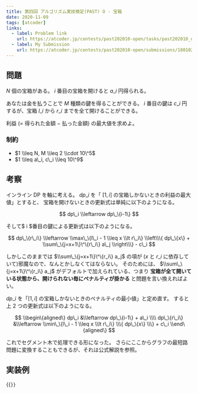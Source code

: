 ```yaml
---
title: 第四回 アルゴリズム実技検定(PAST) O - 宝箱
date: 2020-11-09
tags: [atcoder]
links:
  - label: Problem link
    url: https://atcoder.jp/contests/past202010-open/tasks/past202010_o
  - label: My Submission
    url: https://atcoder.jp/contests/past202010-open/submissions/18010296
---
```


## 問題

$N$ 個の宝箱がある。 $i$ 番目の宝箱を開けると $a\_i$ 円得られる。

あなたは金を払うことで $M$ 種類の鍵を得ることができる。
$i$ 番目の鍵は $c\_i$ 円するが、宝箱 $l\_i$ から $r\_i$ までを全て開けることができる。

利益 ($=$ 得られた金額 $-$ 払った金額) の最大値を求めよ。

### 制約

- $1 \\leq N, M \\leq 2 \\cdot 10\^5$
- $1 \\leq a\_i, c\_i \\leq 10\^9$

## 考察

インライン DP を軸に考える。 $dp\_i$ を「 $[1, i]$ の宝箱しかないときの利益の最大値」とすると、
宝箱を開けないときの更新式は単純に以下のようになる。

$$
dp\_i \\leftarrow dp\_\{i-1\}
$$

そして$ i $番目の鍵による更新式は以下のようになる。

$$
dp\_\{r\_i\} \\leftarrow \\max\_\{l\_i - 1 \\leq x \\lt r\_i\} \\left\\\{ dp\_\{x\} + \\sum\_\{j=x+1\}\^\{r\_i\} a\_j \\right\\\} - c\_i
$$

しかしこのままでは $\\sum\_\{j=x+1\}\^\{r_i\} a_j$ の項が ($x$ と $r\_i$ に依存していて)邪魔なので、なんとかしなくてはならない。
そのためには、 $\\sum\_\{j=x+1\}\^\{r_i\} a_j$ がデフォルトで加えられている、つまり **宝箱が全て開いている状態から、開けられない毎にペナルティが掛かる** と問題を言い換えればよい。

$dp\_i$ を「$[1, i]$ の宝箱しかないときのペナルティの最小値」と定め直す。
すると上 2 つの更新式は以下のようになる。

$$
\\begin\{aligned\}
dp\_i &\\leftarrow dp\_\{i-1\} + a\_i \\\\
dp\_\{r\_i\} &\\leftarrow \\min\_\{l\_i - 1 \\leq x \\lt r\_i\} \\\{ dp\_\{x\} \\\} + c\_i
\\end\{aligned\}
$$

これでセグメント木で処理できる形になった。
さらにここからグラフの最短路問題に変換することもできるが、それは公式解説を参照。

## 実装例

{{<code file="main.cpp" language="cpp">}}
